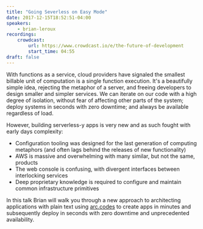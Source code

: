 ```yaml
---
title: "Going Severless on Easy Mode"
date: 2017-12-15T18:52:51-04:00
speakers:
    - brian-leroux
recordings:
    crowdcast:
        url: https://www.crowdcast.io/e/the-future-of-development
        start_time: 04:55
draft: false
---
```


With functions as a service, cloud providers have signaled the smallest billable unit of computation is a single function execution. It's a beautifully simple idea, rejecting the metaphor of a server, and freeing developers to design smaller and simpler services. We can iterate on our code with a high degree of isolation, without fear of affecting other parts of the system; deploy systems in seconds with zero downtime; and always be available regardless of load.

However, building serverless-y apps is very new and as such fought with early days complexity:

- Configuration tooling was designed for the last generation of computing metaphors (and often lags behind the releases of new functionality)
- AWS is massive and overwhelming with many similar, but not the same, products
- The web console is confusing, with divergent interfaces between interlocking services
- Deep proprietary knowledge is required to configure and maintain common infrastructure primitives

In this talk Brian will walk you through a new approach to architecting applications with plain text using [arc.codes](https://arc.codes/) to create apps in minutes and subsequently deploy in seconds with zero downtime and unprecedented availability.